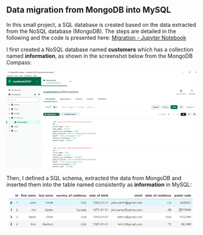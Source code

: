 
## Data migration from MongoDB into MySQL

In this small project, a SQL database is created based on the data extracted from the NoSQL database (MongoDB). The steps are detailed in the following and the code is presented here: <a href="https://github.com/DanialArab/NoSQL/blob/main/Data_Migration_from_MongoDB_to_MySQL/migration.ipynb">Migration - Jupyter Notebook</a>

I first created a NoSQL database named **customers** which has a collection named **information**, as shown in the screenshot below from the MongoDB Compass:

![](https://github.com/DanialArab/images/blob/main/NoSQL/NoSQL_data_in_compass.PNG)

Then, I defined a SQL schema, extracted the data from MongoDB and inserted them into the table named consistently as **information** in MySQL:

![](https://github.com/DanialArab/images/blob/main/NoSQL/SQL_table.PNG)
